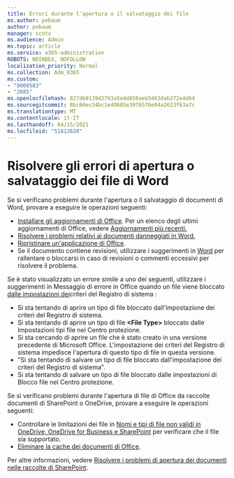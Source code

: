```yaml
---
title: Errori durante l'apertura o il salvataggio dei file
ms.author: pebaum
author: pebaum
manager: scotv
ms.audience: Admin
ms.topic: article
ms.service: o365-administration
ROBOTS: NOINDEX, NOFOLLOW
localization_priority: Normal
ms.collection: Adm_O365
ms.custom:
- "9000583"
- "2685"
ms.openlocfilehash: 827db0139d2793a5e4d850aeb5463dab272e4d64
ms.sourcegitcommit: 8bc60ec34bc1e40685e3976576e04a2623f63a7c
ms.translationtype: MT
ms.contentlocale: it-IT
ms.lasthandoff: 04/15/2021
ms.locfileid: "51813620"
---
```

# <a name="resolve-errors-opening-or-saving-word-files"></a>Risolvere gli errori di apertura o salvataggio dei file di Word

Se si verificano problemi durante l'apertura o il salvataggio di documenti di Word, provare a eseguire le operazioni seguenti:

- [Installare gli aggiornamenti di Office](https://support.office.com/article/2ab296f3-7f03-43a2-8e50-46de917611c5). Per un elenco degli ultimi aggiornamenti di Office, vedere [Aggiornamenti più recenti.](https://docs.microsoft.com/officeupdates/office-updates-msi)
- [Risolvere i problemi relativi ai documenti danneggiati in Word.](https://docs.microsoft.com/office/troubleshoot/word/damaged-documents-in-word)
- [Ripristinare un'applicazione di Office](https://support.office.com/Article/Repair-an-Office-application-7821d4b6-7c1d-4205-aa0e-a6b40c5bb88b).
- Se il documento contiene revisioni, utilizzare i suggerimenti in [Word](https://docs.microsoft.com/office/troubleshoot/word/word-stops-responding) per rallentare o bloccarsi in caso di revisioni o commenti eccessivi per risolvere il problema.

Se è stato visualizzato un errore simile a uno dei seguenti, utilizzare i suggerimenti in Messaggio di errore in Office quando un file viene bloccato [dalle impostazioni dei](https://docs.microsoft.com/office/troubleshoot/settings/file-blocked-in-office)criteri del Registro di sistema :

- Si sta tentando di aprire un tipo di file bloccato dall'impostazione dei criteri del Registro di sistema.
- Si sta tentando di aprire un tipo di file **\<File Type\>** bloccato dalle Impostazioni tipi file nel Centro protezione.
- Si sta cercando di aprire un file che è stato creato in una versione precedente di Microsoft Office. L'impostazione dei criteri del Registro di sistema impedisce l'apertura di questo tipo di file in questa versione.
- "Si sta tentando di salvare un tipo di file bloccato dall'impostazione dei criteri del Registro di sistema".
- Si sta tentando di salvare un tipo di file bloccato dalle impostazioni di Blocco file nel Centro protezione.

Se si verificano problemi durante l'apertura di file di Office da raccolte documenti di SharePoint o OneDrive, provare a eseguire le operazioni seguenti:

- Controllare le limitazioni dei file in [Nomi e tipi di file non validi in OneDrive, OneDrive for Business e SharePoint](https://support.office.com/article/64883a5d-228e-48f5-b3d2-eb39e07630fa) per verificare che il file sia supportato. 
- [Eliminare la cache dei documenti di Office](https://support.office.com/article/b1d3765e-d71b-4bb8-99ca-acd22c42995d
). 

Per altre informazioni, vedere [Risolvere i problemi di apertura dei documenti nelle raccolte di SharePoint](https://support.office.com/article/31329fa1-4ad0-47fc-95d8-bb0c5b12a536).